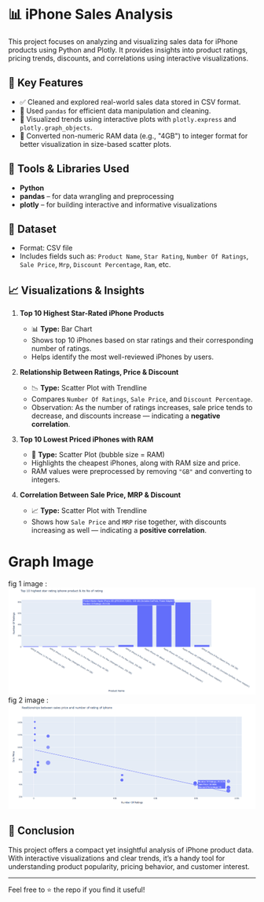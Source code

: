 # 📊 iPhone Sales Analysis

This project focuses on analyzing and visualizing sales data for iPhone products using Python and Plotly. It provides insights into product ratings, pricing trends, discounts, and correlations using interactive visualizations.

## 🚀 Key Features

- ✅ Cleaned and explored real-world sales data stored in CSV format.
- 📌 Used `pandas` for efficient data manipulation and cleaning.
- 📌 Visualized trends using interactive plots with `plotly.express` and `plotly.graph_objects`.
- 🔁 Converted non-numeric RAM data (e.g., "4GB") to integer format for better visualization in size-based scatter plots.

## 🧰 Tools & Libraries Used

- **Python**
- **pandas** – for data wrangling and preprocessing
- **plotly** – for building interactive and informative visualizations

## 📁 Dataset

- Format: CSV file
- Includes fields such as: `Product Name`, `Star Rating`, `Number Of Ratings`, `Sale Price`, `Mrp`, `Discount Percentage`, `Ram`, etc.

## 📈 Visualizations & Insights

1. **Top 10 Highest Star-Rated iPhone Products**
   - 📊 **Type:** Bar Chart
   - Shows top 10 iPhones based on star ratings and their corresponding number of ratings.
   - Helps identify the most well-reviewed iPhones by users.

2. **Relationship Between Ratings, Price & Discount**
   - 📉 **Type:** Scatter Plot with Trendline
   - Compares `Number Of Ratings`, `Sale Price`, and `Discount Percentage`.
   - Observation: As the number of ratings increases, sale price tends to decrease, and discounts increase — indicating a **negative correlation**.

3. **Top 10 Lowest Priced iPhones with RAM**
   - 💸 **Type:** Scatter Plot (bubble size = RAM)
   - Highlights the cheapest iPhones, along with RAM size and price.
   - RAM values were preprocessed by removing `"GB"` and converting to integers.

4. **Correlation Between Sale Price, MRP & Discount**
   - 📈 **Type:** Scatter Plot with Trendline
   - Shows how `Sale Price` and `MRP` rise together, with discounts increasing as well — indicating a **positive correlation**.
# Graph Image #
fig 1 image :
![image alt](https://github.com/RaisShaikh23/My-FY-projects/blob/808771bb2be21379fac3a2498baa2ab4c204df67/basic_iphone_sales_analysis/Screenshot%202025-06-09%20020425.png)
fig 2 image :
![image alt](https://github.com/RaisShaikh23/My-FY-projects/blob/37de5e4aeebcd5c6b5b2ec0c22b4132ae95f5dba/basic_iphone_sales_analysis/Screenshot%202025-06-09%20021332.png)
## 📌 Conclusion

This project offers a compact yet insightful analysis of iPhone product data. With interactive visualizations and clear trends, it’s a handy tool for understanding product popularity, pricing behavior, and customer interest.

---

Feel free to ⭐ the repo if you find it useful!
